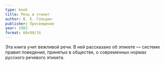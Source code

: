 ```yaml
---
type: book
title: Речь и этикет
author: В. Е. Гольдин
publisher: Просвещение
year: 1983
format: 60x90/16
---
```


Эта книга учит вежливой речи. В ней рассказано об этикете — системе правил поведения, принятых в обществе, о современных нормах русского речевого этикета.
